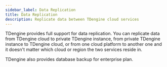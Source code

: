 ```yaml
---
sidebar_label: Data Replication
title: Data Replication
description: Replicate data between TDengine cloud services
---
```


TDengine provides full support for data replication. You can replicate data from TDengine cloud to private TDengine instance, from private TDengine instance to TDengine cloud, or from one cloud platform to another one and it doesn't matter which cloud or region the two services reside in.

TDengine also provides database backup for enterprise plan.
